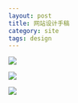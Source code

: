 ```yaml
---
layout: post
title: 网站设计手稿
category: site
tags: design
---
```


![](http://img3.url2io.com/blog-assets/img/URL2io网站设计手稿1.png)

![](http://img3.url2io.com/blog-assets/img/URL2io网站设计手稿2.png)

![](http://img3.url2io.com/blog-assets/img/URL2io网站设计手稿3.png)
